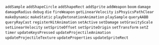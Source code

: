 `addSample`
`addShapeCircle`
`addShapeRect`
`addSprite`
`addWeapon`
`boom`
`damage`
`damageRadius`
`debug`
`die`
`fireWeapon`
`getLinearVelocity`
`isPhsyicsPathClear`
`makeDynamic`
`makeStatic`
`playDetonationAnimation`
`playSample`
`queryAABB`
`queryRayCast`
`registerHitAnimation`
`setActive`
`setDamage`
`setGravityScale`
`setLinearVelocity`
`setSpriteOffset`
`setSpriteOrigin`
`setTransform`
`setZ`
`timer`
`updateKeysPressed`
`updateProjectileAnimation`
`updateProjectileTexture`
`updateProperties`
`updateSpriteRect`